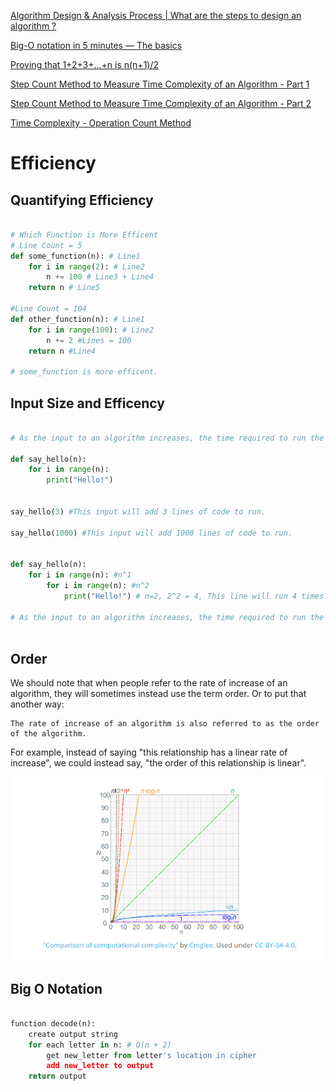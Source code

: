 [Algorithm Design & Analysis Process | What are the steps to design an algorithm ?](https://www.youtube.com/watch?v=6BWvV4xVh8U&list=PLftH_KTPtiBKPAbFwv0srGgzxVZFm65JX)

[Big-O notation in 5 minutes — The basics](https://www.youtube.com/watch?v=__vX2sjlpXU)

[Proving that 1+2+3+...+n is n(n+1)/2](http://www.maths.surrey.ac.uk/hosted-sites/R.Knott/runsums/triNbProof.html)

[Step Count Method to Measure Time Complexity of an Algorithm - Part 1](https://www.youtube.com/watch?v=53sC2ioHUM0)

[Step Count Method to Measure Time Complexity of an Algorithm - Part 2](https://www.youtube.com/watch?v=lcAq5bID_zs)

[Time Complexity - Operation Count Method](https://www.youtube.com/watch?v=rL1GdFEJ6c4)

# Efficiency

## Quantifying Efficiency



```python

# Which Function is More Efficent
# Line Count = 5
def some_function(n): # Line1
    for i in range(2): # Line2
        n += 100 # Line3 + Line4
    return n # Line5

#Line Count = 104
def other_function(n): # Line1
    for i in range(100): # Line2
        n += 2 #Lines = 100 
    return n #Line4

# some_function is more efficent.

```

## Input Size and Efficency

```python

# As the input to an algorithm increases, the time required to run the algorithm may also increase.

def say_hello(n):
    for i in range(n):
        print("Hello!")


say_hello(3) #This input will add 3 lines of code to run.

say_hello(1000) #This input will add 1000 lines of code to run.


def say_hello(n):
    for i in range(n): #n^1
        for i in range(n): #n^2
            print("Hello!") # n=2, 2^2 = 4, This line will run 4 times.

# As the input to an algorithm increases, the time required to run the algorithm may also increase—and different algorithms may increase at different rates.



```
## Order

We should note that when people refer to the rate of increase of an algorithm, they will sometimes instead use the term order. Or to put that another way:

    The rate of increase of an algorithm is also referred to as the order of the algorithm.

For example, instead of saying "this relationship has a linear rate of increase", we could instead say, "the order of this relationship is linear".


![Computational Complexity](https://github.com/budostylz/Algorithms-and-Data-Structures-Practice/blob/Efficiency/computational_complexity.PNG)

## Big O Notation

```python

function decode(n):
    create output string
    for each letter in n: # O(n + 2)
        get new_letter from letter's location in cipher
        add new_letter to output
    return output



```

